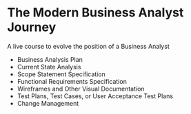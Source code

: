 # The Modern Business Analyst Journey

A live course to evolve the position of a Business Analyst

- Business Analysis Plan
- Current State Analysis
- Scope Statement Specification
- Functional Requirements Specification
- Wireframes and Other Visual Documentation
- Test Plans, Test Cases, or User Acceptance Test Plans
- Change Management
